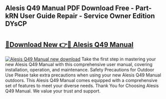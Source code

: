## Alesis Q49 Manual PDF Download Free - Part-kRN User Guide Repair - Service Owner Edition DYsCP

# <h2><a href="http://bc16202.oget.top/?id=Alesis+Q49+Manual">🔗Download New 👉🔴 Alesis Q49 Manual</a></h2>

[![Alesis Q49 Manual new download](https://i.imgur.com/5g1atiW.png)](http://bc16202.oget.top/?id=Alesis+Q49+Manual)
Take the first step in mastering your new Alesis Q49 Manual with this comprehensive user manual, covering installation, operation, and maintenance. Safety Precautions for Outdoor Use Please take extra precautions when using your new Alesis Q49 Manual outdoors. This Alesis Q49 Manual comes equipped with a comprehensive set of features to meet your diverse needs. Thank You for Choosing Alesis Q49 Manual. We value your trust and support.
